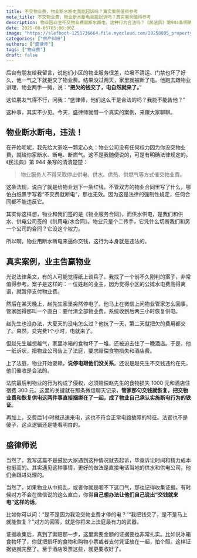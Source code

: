 ```yaml
---
title: 不交物业费，物业断水断电我能起诉吗？真实案例值得参考
meta_title: 不交物业费，物业断水断电我能起诉吗？真实案例值得参考
description: 物业因业主不交物业费就断水断电，这种行为合法吗？《民法典》第944条明确规定：物业服务人不得采取停止供电、供水等方式催交物业费。本文通过真实案例，详细分析了业主赵先生成功起诉物业并获得赔偿的完整过程。关键证据是物业管家在微信中明确表示'交钱就恢复供电'，法院认定这构成侵权。文章还提供了实用的维权策略：直接联系供水供电公司处理，或通过巧妙询问收集证据，如'是不是因为没交物业费才停电'。掌握这些技巧，让您在遭遇违法催收时有效维护自身权益。
date: 2025-08-05T05:00:00Z
image: "https://slefboot-1251736664.file.myqcloud.com/20250805_property_power_outage_cover.webp"
categories: ["房产纠纷"]
authors: ["盛律师"]
tags: ["物业费"]
draft: false
---
```


后台有朋友给我留言，说他们小区的物业服务很差，垃圾不清运、门禁也坏了好久，他一气之下就拒交了物业费。结果没过两天，家里就被断了电。他跑去跟物业讲理，物业两手一摊，说：“**把欠的钱交了，电自然就来了。**”

这位朋友气得不行，问我：“盛律师，他们这么干是合法的吗？我能不能告他？”

这种事，其实不少见。今天，盛律师就借一个真实的案例，来跟大家聊聊。

## 物业断水断电，违法！

在开始呢呢，我先给大家吃一颗定心丸：物业公司没有任何权力因为你没交物业费，就给你家断水、断电、断燃气。这不是我随便说的，可是有明确法律规定的。《民法典》第 944 条写的清清楚楚：

> 物业服务人不得采取停止供电、供水、供热、供燃气等方式催交物业费。 

这条法规，说白了就是给物业划下一条红线。不管双方的物业合同里写了什么，哪怕白纸黑字写着“不交费就断电”，那也无效。因为这是法律的强制性规定，任何合同都不能违反它。

其实你这样想，物业和我们签的是《物业服务合同》，而供水供电，是我们和供水、供电公司签的《供用电/水合同》。物业只是个二传手，它凭什么切断我们和另一个公司的合同？它没这个权力。

所以啊，物业用断水断电来逼你交钱，这行为本身就是违法的。

## 真实案例，业主告赢物业

光说法律条文，有的人可能觉得纸上谈兵了。我找了一个前不久刚判的案子，非常值得参考。案子是这样的：一位姓赵的业主，因为觉得小区的公摊水电费高得离谱，就暂停支付物业费。

然后在某天晚上，赵先生家里突然停电了。他马上在微信上问物业管家怎么回事。管家回得那叫一个直白：要付清全部物业费，系统收到后两三小时恢复供电。

赵先生也没办法，大夏天的没电怎么过？他抗了一天，第二天就把欠的费用都交了。果然，交完费1个小时，电就来了。

但赵先生越想越气，家里冰箱的食物坏了一堆，还被迫去住了一晚酒店。于是，他一纸诉状，把物业公司告上了法庭，要求赔偿食物损失和酒店费。

上了法庭，物业开始耍赖，**说停电跟他们没关系**。还说是赵先生不交钱违约在先，他们催收是合法的。

法院最后判物业的行为构成了侵权，必须赔偿赵先生的食物损失 1000 元和酒店住宿费 300 元。这里的关键就在那条微信聊天记录，**管家那句交钱就恢复，把交物业费和恢复供电这两件事直接捆绑在了一起，成了物业自己承认实施断电行为的铁证**。

再加上，交费后1小时就迅速来电，这也不符合正常电路故障的特征。法官也不是傻子，这点逻辑还是能看明白的。

## 盛律师说

当然了，我写这篇不是鼓励大家遇到这种情况就去起诉，毕竟诉讼时间和精力成本也挺高的。其实遇见这种事情，更好的做法是直接电话当地的供水和供电公司，他们会跟进处理的。

当然了，如果物业从中捣乱，或者你就是咽不下这口气，那也记得收集证据。有时候对方不会在微信说的这么直白，你得**自己想办法让他们自己说出“交钱就来电”这样的话**。

比如你可以问：“是不是因为我没交物业费才停的电？”“我把钱交了，是不是马上就能恢复？”对方的回答，就是你将来上法庭最有力的武器。

证据收集后，真到了索赔那一步，这里索要金额的证据要也非常扎实。比如说冰箱食物坏了，你就把损坏的食物和购物小票或者支付凭证放在一起，拍个照。这样证据链就完整了。至于酒店发票这些，就更要收好了。